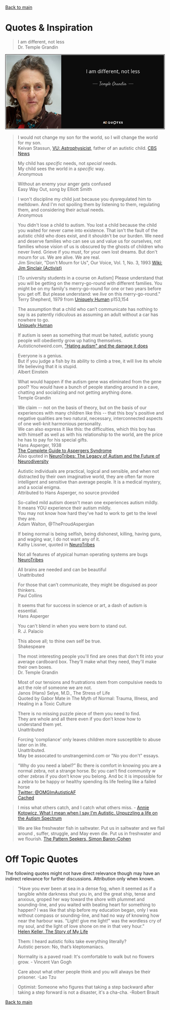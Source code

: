 [Back to main](README.md)

# Quotes & Inspiration

> I am different, not less  
> Dr. Temple Grandin

![I am different not less, Temple Grandin](Images/grandin%20i%20am%20different%20not%20less.jpg)

> I would not change my son for the world, so I will change the world for my son.  
> Keivan Stassun, [VU: Astrophysicist](https://news.vanderbilt.edu/experts/expertprofile/?expert_username=keivan.stassun), father of an autistic child. [CBS News](https://www.cbsnews.com/news/autism-employment-60-minutes-2020-10-04/)

> My child has _specific_ needs, not _special_ needs.   
> My child sees the world in a _specific_ way.   
> Anonymous

> Without an enemy your anger gets confused  
> Easy Way Out, song by Elliott Smith

> I won't discipline my child just because you dysregulated him to meltdown. And I'm not spoiling them by listening to them, regulating them, and considering their actual needs.   
> Anonymous

> You didn't lose a child to autism. You lost a child because the child you waited for never came into existence. That isn't the fault of the autistic child who does exist, and it shouldn't be our burden. We need and deserve families who can see us and value us for ourselves, not families whose vision of us is obscured by the ghosts of children who never lived. Grieve if you must, for your own lost dreams. But don't mourn for us. We are alive. We are real.   
> Jim Sinclair, "Don't Mourn for Us", Our Voice, Vol. 1, No. 3, 1993 [Wiki: Jim Sinclair (Activist)](https://en.wikipedia.org/wiki/Jim_Sinclair_(activist))

> [To university students in a course on Autism]
> Please understand that you will be getting on the merry-go-round with different families. You might be on my family's merry-go-round for one or two years before you get off. But please understand: we _live_ on this merry-go-round."
> Terry Shepherd, 1979 from [Uniquely Human](https://www.goodreads.com/en/book/show/23492643) p153,154

> The assumption that a child who can’t communicate has nothing to say is as patently ridiculous as assuming an adult without a car has nowhere to go.  
> [Uniquely Human](https://www.goodreads.com/en/book/show/23492643)

> If autism is seen as something that must be hated, autistic young people will obediently grow up hating themselves.  
> Autisticnotweird.com, ["Hating autism" and the damage it does](http://autisticnotweird.com/hating-autism/)

> Everyone is a genius.  
> But if you judge a fish by its ability to climb a tree, it will live its whole life believing that it is stupid.  
> Albert Einstein

> What would happen if the autism gene was eliminated from the gene pool? You would have a bunch of people standing around in a cave, chatting and socializing and not getting anything done.  
> Temple Grandin  

> We claim -- not on the basis of theory, but on the basis of our experiences with many children like this -- that this boy's positive and negative qualities are two natural, necessary, interconnected aspects of one well-knit harmonious personality.  
> We can also express it like this: the difficulties, which this boy has with himself as well as with his relationship to the world, are the price he has to pay for his special gifts.  
> Hans Asperger, 1938  
> [The Complete Guide to Aspergers Syndrome](https://www.goodreads.com/author/quotes/4969670.Tony_Attwood)  
> Also quoted in [NeuroTribes: The Legacy of Autism and the Future of Neurodiversity](https://www.amazon.ca/Neurotribes-Legacy-Autism-Future-Neurodiversity/dp/0399185615)

> Autistic individuals are practical, logical and sensible, and when not distracted by their own imaginative world, they are often far more intelligent and sensitive than average people. It is a medical mystery, and a social enigma.  
> Attributed to Hans Asperger, no source provided    

> So-called mild autism doesn't mean one experiences autism mildly.  
> It means YOU experience their autism mildly.  
> You may not know how hard they've had to work to get to the level they are.  
> Adam Walton, @TheProudAspergian  

> If being normal is being selfish, being dishonest, killing, having guns, and waging war, I do not want any of it.  
> Kathy Lissner, quoted in [NeuroTribes](https://www.amazon.ca/Neurotribes-Legacy-Autism-Future-Neurodiversity/dp/0399185615)  

> Not all features of atypical human operating systems are bugs  
> [NeuroTribes](https://www.amazon.ca/Neurotribes-Legacy-Autism-Future-Neurodiversity/dp/0399185615)

> All brains are needed and can be beautiful  
> Unattributed

> For those that can’t communicate, they might be disguised as poor thinkers.  
> Paul Collins

> It seems that for success in science or art, a dash of autism is essential.  
> Hans Asperger  

> You can't blend in when you were born to stand out.  
> R. J. Palacio  

> This above all; to thine own self be true.  
> Shakespeare  

> The most interesting people you'll find are ones that don't fit into your average cardboard box. They'll make what they need, they'll make their own boxes.  
> Dr. Temple Grandin  

> Most of our tensions and frustrations stem from compulsive needs to act the role of someone we are not.  
> Janos (Hans) Selye, M.D., The Stress of Life  
> Quoted by Gabor Mate in The Myth of Normal: Trauma, Illness, and Healing in a Toxic Culture  

> There is no missing puzzle piece of them you need to find.  
> They are whole and all there even if you don’t know how to understand them yet.  
> Unattributed  

> Forcing 'compliance' only leaves children more susceptible to abuse later on in life.  
> Unattributed.  
> May be assocated to unstrangemind.com or "No you don't" essays.  

> “Why do you need a label?” Bc there is comfort in knowing you are a normal zebra, not a strange horse. Bc you can’t find community w other zebras if you don’t know you belong. And bc it is impossible for a zebra to be happy or healthy spending its life feeling like a failed horse  
> [Twitter: @OMGImAutisticAF](https://twitter.com/OMGImAutisticAF/status/1564311584767463425?s=20)  
> [Cached](./Images/a%20normal%20zebra%20not%20a%20strange%20horse.jpg)

> I miss what others catch, and I catch what others miss. - [Annie Kotowicz, What I mean when I say I'm Autistic. Unpuzzling a life on the Autism Spectrum](https://www.amazon.ca/What-Mean-When-Say-Autistic/dp/B0BJYSTPW2)

> We are like freshwater fish in saltwater. Put us in saltwater and we flail around , suffer, struggle, and May even die. Put us in freshwater and we flourish.
> [The Pattern Seekers, Simon Baron-Cohen](https://www.amazon.ca/Pattern-Seekers-Autism-Drives-Invention/dp/1541647157)

# Off Topic Quotes

The following quotes might not have direct relevance though may have an indirect relevance for further discussions. Attribution only when known.

> “Have you ever been at sea in a dense fog, when it seemed as if a tangible white darkness shut you in, and the great ship, tense and anxious, groped her way toward the shore with plummet and sounding-line, and you waited with beating heart for something to happen? I was like that ship before my education began, only I was without compass or sounding-line, and had no way of knowing how near the harbour was. "Light! give me light!" was the wordless cry of my soul, and the light of love shone on me in that very hour.”  
> [Helen Keller, The Story of My Life](https://www.goodreads.com/quotes/506405-have-you-ever-been-at-sea-in-a-dense-fog)  

> Them: I heard autistic folks take everything literally?  
> Autistic person: No, that’s kleptomaniacs.  

> Normality is a paved road: It's comfortable to walk but no flowers grow. - Vincent Van Gogh

> Care about what other people think and you will always be their prisoner. -Lao Tzu

> Optimist: Someone who figures that taking a step backward after taking a step forward is not a disaster, it's a cha-cha. -Robert Brault

[Back to main](README.md)
